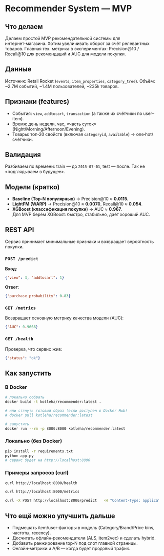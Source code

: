 # Recommender System — MVP

## Что делаем
Делаем простой MVP рекомендательной системы для интернет‑магазина. Хотим увеличивать оборот за счёт релевантных товаров.
Главная тех. метрика в экспериментах: Precision@10 / Recall@10 для рекомендаций и AUC для модели покупки.

## Данные
Источник: Retail Rocket (`events`, `item_properties`, `category_tree`).
Объём: ~2.7M событий, ~1.4M пользователей, ~235k товаров.

## Признаки (features)
- События: `view`, `addtocart`, `transaction` (а также их счётчики по user–item).
- Время: день недели, час, «часть суток» (Night/Morning/Afternoon/Evening).
- Товары: топ‑20 свойств (включая `categoryid`, `available`) → one‑hot/счётчики.

## Валидация
Разбиваем по времени: train — до `2015‑07‑01`, test — после. Так не «подглядываем в будущее».

## Модели (кратко)
- **Baseline (Top‑N популярных)** → Precision@10 ≈ **0.0115**.  
- **LightFM (WARP)** → Precision@10 ≈ **0.0070**, Recall@10 ≈ **0.054**.  
- **XGBoost (классификация покупки)** → AUC ≈ **0.967**.  
Для MVP берём XGBoost: быстро, стабильно, даёт хороший AUC.

## REST API
Сервис принимает минимальные признаки и возвращает вероятность покупки.

### `POST /predict`
**Вход**:
```json
{"view": 3, "addtocart": 1}
```
**Ответ**:
```json
{"purchase_probability": 0.83}
```

### `GET /metrics`
Возвращает основную метрику качества модели (AUC):
```json
{"AUC": 0.9666}
```

### `GET /health`
Проверка, что сервис жив:
```json
{"status": "ok"}
```

## Как запустить

### В Docker
```bash
# локально собрать
docker build -t kotleha/recommender:latest .

# или стянуть готовый образ (если доступен в Docker Hub)
# docker pull kotleha/recommender:latest

# запустить
docker run --rm -p 8000:8000 kotleha/recommender:latest
```

### Локально (без Docker)
```bash
pip install -r requirements.txt
python app.py
# сервис будет на http://localhost:8000
```

### Примеры запросов (curl)
```bash
curl http://localhost:8000/health

curl http://localhost:8000/metrics

curl -X POST http://localhost:8000/predict   -H "Content-Type: application/json"   -d '{"view": 3, "addtocart": 1}'
```

## Что ещё можно улучшить дальше
- Подмешать item/user‑факторы в модель (Category/Brand/Price bins, частоты, recency).
- Досчитать офлайн‑рекомендатели (ALS, item2vec) и сделать hybrid.
- Добавить ранжирование top‑N под слот главной страницы.
- Онлайн‑метрики и A/B — когда будет продовый трафик.

